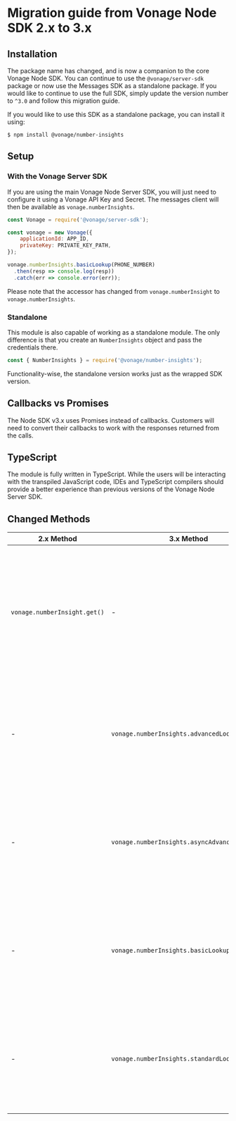 # Migration guide from Vonage Node SDK 2.x to 3.x

## Installation

The package name has changed, and is now a companion to the core Vonage Node SDK. You can continue to use the `@vonage/server-sdk` package or now use the Messages SDK as a standalone package. If you would like to continue to use the full SDK, simply update the version number to `^3.0` and follow this migration guide.

If you would like to use this SDK as a standalone package, you can install it using:

```console
$ npm install @vonage/number-insights
```
## Setup

### With the Vonage Server SDK
If you are using the main Vonage Node Server SDK, you will just need to configure it using a Vonage API Key and Secret. The messages client will then be available as `vonage.numberInsights`.

```js
const Vonage = require('@vonage/server-sdk');

const vonage = new Vonage({
    applicationId: APP_ID,
    privateKey: PRIVATE_KEY_PATH,
});

vonage.numberInsights.basicLookup(PHONE_NUMBER)
  .then(resp => console.log(resp))
  .catch(err => console.error(err));
```

Please note that the accessor has changed from `vonage.numberInsight` to `vonage.numberInsights`.

### Standalone
This module is also capable of working as a standalone module. The only difference is that you create an `NumberInsights` object and pass the credentials there.

```js
const { NumberInsights } = require('@vonage/number-insights');
```

Functionality-wise, the standalone version works just as the wrapped SDK version.

## Callbacks vs Promises

The Node SDK v3.x uses Promises instead of callbacks. Customers will need to convert their callbacks to work with the responses returned from the calls. 

## TypeScript

The module is fully written in TypeScript. While the users will be interacting with the transpiled JavaScript code, IDEs and TypeScript compilers should provide a better experience than previous versions of the Vonage Node Server SDK.

## Changed Methods

| 2.x Method | 3.x Method | Notes |
|----------------|---------------|-------|
| `vonage.numberInsight.get()` | - | This method has been expanded to individual lookup types, which now take a phone number as a primary parameter and then an object of additional options |
| - | `vonage.numberInsights.advancedLookup()` | This method allows an syncronous advanced lookup, and takes a phone number and an optional object of additional options |
| - | `vonage.numberInsights.asyncAdvancedLookup()` | This method allows an asyncronous advanced lookup, and takes a phone number and an optional object of additional options |
| - | `vonage.numberInsights.basicLookup()` | This method allows an syncronous basic lookup, and takes a phone number and an optional object of additional options |
| - | `vonage.numberInsights.standardLookup()` | This method allows an syncronous standard lookup, and takes a phone number and an optional object of additional options |

